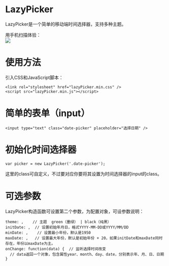 # LazyPicker
LazyPicker是一个简单的移动端时间选择器，支持多种主题。

用手机扫描体验：  
![](http://7s1r1c.com1.z0.glb.clouddn.com/t_1480730967.png)

# 使用方法
引入CSS和JavaScript脚本：
```
<link rel="stylesheet" href="lazyPicker.min.css" />
<script src="lazyPicker.min.js"></script>
```

# 简单的表单（input）
```
<input type="text" class="date-picker" placeholder="选择日期" />
```

# 初始化时间选择器
```
var picker = new LazyPicker('.date-picker');
```
这里的class可自定义，不过要对应你要将其设置为时间选择器的input的class。

# 可选参数
LazyPicker构造函数可设置第二个参数，为配置对象，可设参数说明：
```
theme: ,    // 主题  green（墨绿） | black（纯黑）
initDate: ,  // 设置初始年月日，格式YYYY-MM-DD或YYYY/MM/DD
minDate: ,    // 设置最小年份，默认是1950
maxDate: ,   // 设置最大年份，默认是初始年份 + 20，如果initDate和maxDate同时存在，年份以maxDate为主。
onChange: function(data) {  // 监听选择时间改变
  // data返回一个对象，包含属性year、month、day、date，分别表示年、月、日、日期
}
```
